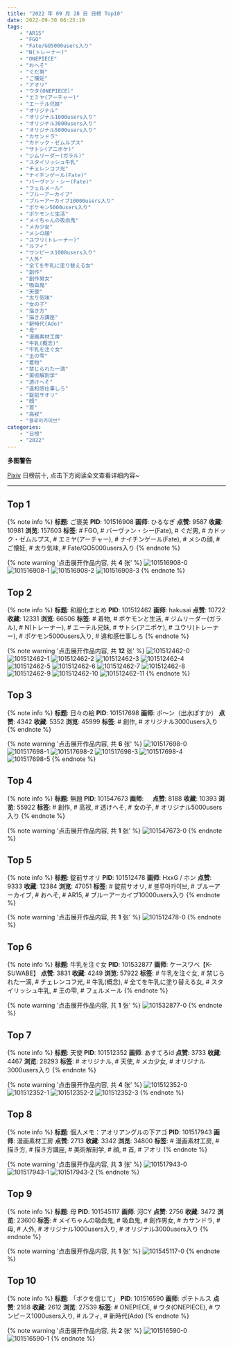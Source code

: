```yaml
---
title: "2022 年 09 月 28 日 日榜 Top10"
date: 2022-09-30 06:25:19
tags:
    - "AR15"
    - "FGO"
    - "Fate/GO5000users入り"
    - "N(トレーナー)"
    - "ONEPIECE"
    - "おへそ"
    - "ぐだ男"
    - "ご懐妊"
    - "アオリ"
    - "ウタ(ONEPIECE)"
    - "エミヤ(アーチャー)"
    - "エーテル兄妹"
    - "オリジナル"
    - "オリジナル1000users入り"
    - "オリジナル3000users入り"
    - "オリジナル5000users入り"
    - "カサンドラ"
    - "カドック・ゼムルプス"
    - "サトシ(アニポケ)"
    - "ジムリーダー(ガラル)"
    - "スタイリッシュ牛乳"
    - "チェレンコフ光"
    - "ナイチンゲール(Fate)"
    - "バーヴァン・シー(Fate)"
    - "フェルメール"
    - "ブルーアーカイブ"
    - "ブルーアーカイブ10000users入り"
    - "ポケモン5000users入り"
    - "ポケモンと生活"
    - "メイちゃんの吸血鬼"
    - "メカ少女"
    - "メシの顔"
    - "ユウリ(トレーナー)"
    - "ルフィ"
    - "ワンピース1000users入り"
    - "人外"
    - "全てを牛乳に塗り替える女"
    - "創作"
    - "創作男女"
    - "吸血鬼"
    - "天使"
    - "太り気味"
    - "女の子"
    - "描き方"
    - "描き方講座"
    - "新時代(Ado)"
    - "母"
    - "漫画素材工房"
    - "牛乳(概念)"
    - "牛乳を注ぐ女"
    - "王の雫"
    - "着物"
    - "禁じられた一滴"
    - "美術解剖学"
    - "透けへそ"
    - "違和感仕事しろ"
    - "錠前サオリ"
    - "顔"
    - "首"
    - "高衩"
    - "블루아카이브"
categories:
    - "日榜"
    - "2022"
---
```


<i class="fa fa-triangle-exclamation"></i>**多图警告**<i class="fa fa-triangle-exclamation"></i>

[Pixiv](https://www.pixiv.net/) 日榜前十, 点击下方阅读全文查看详细内容~

<!-- more -->

---

## Top 1

{% note info %}
**标题**: ご褒美
**PID**: 101516908 **画师**: ひるなぎ
**点赞**: 9587 **收藏**: 10981 **浏览**: 157603
**标签**: # FGO, # バーヴァン・シー(Fate), # ぐだ男, # カドック・ゼムルプス, # エミヤ(アーチャー), # ナイチンゲール(Fate), # メシの顔, # ご懐妊, # 太り気味, # Fate/GO5000users入り
{% endnote %}

{% note warning '点击展开作品内容, 共 **4** 张' %}
![101516908-0](https://i.pixiv.re/img-original/img/2022/09/27/06/00/02/101516908_p0.jpg)
![101516908-1](https://i.pixiv.re/img-original/img/2022/09/27/06/00/02/101516908_p1.jpg)
![101516908-2](https://i.pixiv.re/img-original/img/2022/09/27/06/00/02/101516908_p2.jpg)
![101516908-3](https://i.pixiv.re/img-original/img/2022/09/27/06/00/02/101516908_p3.jpg)
{% endnote %}

## Top 2

{% note info %}
**标题**: 和服化まとめ
**PID**: 101512462 **画师**: hakusai
**点赞**: 10722 **收藏**: 12331 **浏览**: 66506
**标签**: # 着物, # ポケモンと生活, # ジムリーダー(ガラル), # N(トレーナー), # エーテル兄妹, # サトシ(アニポケ), # ユウリ(トレーナー), # ポケモン5000users入り, # 違和感仕事しろ
{% endnote %}

{% note warning '点击展开作品内容, 共 **12** 张' %}
![101512462-0](https://i.pixiv.re/img-original/img/2022/09/28/02/45/06/101512462_p0.jpg)
![101512462-1](https://i.pixiv.re/img-original/img/2022/09/28/02/45/06/101512462_p1.jpg)
![101512462-2](https://i.pixiv.re/img-original/img/2022/09/28/02/45/06/101512462_p2.jpg)
![101512462-3](https://i.pixiv.re/img-original/img/2022/09/28/02/45/06/101512462_p3.jpg)
![101512462-4](https://i.pixiv.re/img-original/img/2022/09/28/02/45/06/101512462_p4.jpg)
![101512462-5](https://i.pixiv.re/img-original/img/2022/09/28/02/45/06/101512462_p5.jpg)
![101512462-6](https://i.pixiv.re/img-original/img/2022/09/28/02/45/06/101512462_p6.jpg)
![101512462-7](https://i.pixiv.re/img-original/img/2022/09/28/02/45/06/101512462_p7.jpg)
![101512462-8](https://i.pixiv.re/img-original/img/2022/09/28/02/45/06/101512462_p8.jpg)
![101512462-9](https://i.pixiv.re/img-original/img/2022/09/28/02/45/06/101512462_p9.jpg)
![101512462-10](https://i.pixiv.re/img-original/img/2022/09/28/02/45/06/101512462_p10.jpg)
![101512462-11](https://i.pixiv.re/img-original/img/2022/09/28/02/45/06/101512462_p11.jpg)
{% endnote %}

## Top 3

{% note info %}
**标题**: 日々の絵
**PID**: 101517698 **画师**: ポ～ン（出水ぽすか）
**点赞**: 4342 **收藏**: 5352 **浏览**: 45999
**标签**: # 創作, # オリジナル3000users入り
{% endnote %}

{% note warning '点击展开作品内容, 共 **6** 张' %}
![101517698-0](https://i.pixiv.re/img-original/img/2022/09/27/07/30/02/101517698_p0.jpg)
![101517698-1](https://i.pixiv.re/img-original/img/2022/09/27/07/30/02/101517698_p1.jpg)
![101517698-2](https://i.pixiv.re/img-original/img/2022/09/27/07/30/02/101517698_p2.jpg)
![101517698-3](https://i.pixiv.re/img-original/img/2022/09/27/07/30/02/101517698_p3.jpg)
![101517698-4](https://i.pixiv.re/img-original/img/2022/09/27/07/30/02/101517698_p4.jpg)
![101517698-5](https://i.pixiv.re/img-original/img/2022/09/27/07/30/02/101517698_p5.jpg)
{% endnote %}

## Top 4

{% note info %}
**标题**: 無題
**PID**: 101547673 **画师**: ㅤ
**点赞**: 8188 **收藏**: 10393 **浏览**: 55922
**标签**: # 創作, # 高衩, # 透けへそ, # 女の子, # オリジナル5000users入り
{% endnote %}

{% note warning '点击展开作品内容, 共 **1** 张' %}
![101547673-0](https://i.pixiv.re/img-original/img/2022/09/28/20/08/41/101547673_p0.jpg)
{% endnote %}

## Top 5

{% note info %}
**标题**: 錠前サオリ
**PID**: 101512478 **画师**: HxxG / ホン
**点赞**: 9333 **收藏**: 12384 **浏览**: 47051
**标签**: # 錠前サオリ, # 블루아카이브, # ブルーアーカイブ, # おへそ, # AR15, # ブルーアーカイブ10000users入り
{% endnote %}

{% note warning '点击展开作品内容, 共 **1** 张' %}
![101512478-0](https://i.pixiv.re/img-original/img/2022/09/27/00/01/50/101512478_p0.png)
{% endnote %}

## Top 6

{% note info %}
**标题**: 牛乳を注ぐ女
**PID**: 101532877 **画师**: ケースワベ【K-SUWABE】
**点赞**: 3831 **收藏**: 4249 **浏览**: 57922
**标签**: # 牛乳を注ぐ女, # 禁じられた一滴, # チェレンコフ光, # 牛乳(概念), # 全てを牛乳に塗り替える女, # スタイリッシュ牛乳, # 王の雫, # フェルメール
{% endnote %}

{% note warning '点击展开作品内容, 共 **1** 张' %}
![101532877-0](https://i.pixiv.re/img-original/img/2022/09/28/00/00/35/101532877_p0.jpg)
{% endnote %}

## Top 7

{% note info %}
**标题**: 天使
**PID**: 101512352 **画师**: あすてろid
**点赞**: 3733 **收藏**: 4467 **浏览**: 28293
**标签**: # オリジナル, # 天使, # メカ少女, # オリジナル3000users入り
{% endnote %}

{% note warning '点击展开作品内容, 共 **4** 张' %}
![101512352-0](https://i.pixiv.re/img-original/img/2022/09/27/00/00/28/101512352_p0.png)
![101512352-1](https://i.pixiv.re/img-original/img/2022/09/27/00/00/28/101512352_p1.png)
![101512352-2](https://i.pixiv.re/img-original/img/2022/09/27/00/00/28/101512352_p2.png)
![101512352-3](https://i.pixiv.re/img-original/img/2022/09/27/00/00/28/101512352_p3.png)
{% endnote %}

## Top 8

{% note info %}
**标题**: 個人メモ：アオリアングルの下アゴ
**PID**: 101517943 **画师**: 漫画素材工房
**点赞**: 2713 **收藏**: 3342 **浏览**: 34800
**标签**: # 漫画素材工房, # 描き方, # 描き方講座, # 美術解剖学, # 顔, # 首, # アオリ
{% endnote %}

{% note warning '点击展开作品内容, 共 **3** 张' %}
![101517943-0](https://i.pixiv.re/img-original/img/2022/09/27/08/00/01/101517943_p0.jpg)
![101517943-1](https://i.pixiv.re/img-original/img/2022/09/27/08/00/01/101517943_p1.jpg)
![101517943-2](https://i.pixiv.re/img-original/img/2022/09/27/08/00/01/101517943_p2.jpg)
{% endnote %}

## Top 9

{% note info %}
**标题**: 母
**PID**: 101545117 **画师**: 河CY
**点赞**: 2756 **收藏**: 3472 **浏览**: 23600
**标签**: # メイちゃんの吸血鬼, # 吸血鬼, # 創作男女, # カサンドラ, # 母, # 人外, # オリジナル1000users入り, # オリジナル3000users入り
{% endnote %}

{% note warning '点击展开作品内容, 共 **1** 张' %}
![101545117-0](https://i.pixiv.re/img-original/img/2022/09/28/17/58/53/101545117_p0.jpg)
{% endnote %}

## Top 10

{% note info %}
**标题**: 「ボクを信じて」
**PID**: 101516590 **画师**: ポテトルス
**点赞**: 2168 **收藏**: 2612 **浏览**: 27539
**标签**: # ONEPIECE, # ウタ(ONEPIECE), # ワンピース1000users入り, # ルフィ, # 新時代(Ado)
{% endnote %}

{% note warning '点击展开作品内容, 共 **2** 张' %}
![101516590-0](https://i.pixiv.re/img-original/img/2022/09/27/05/10/45/101516590_p0.jpg)
![101516590-1](https://i.pixiv.re/img-original/img/2022/09/27/05/10/45/101516590_p1.jpg)
{% endnote %}
